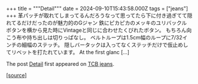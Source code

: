 +++
title = """Detail"""
date = 2024-09-10T15:43:58.000Z
tags = ["jeans"]
+++
革パッチが取れてしまってるんだろうなって思ってたら下に付き過ぎてて隠れてるだけだったのが魅力的のGジャン 鉄にピカピカのメッキのユリバックル ボタンを横から見た時にVintageと同じに合わせたくびれたボタン。 もちろん向こう布や持ち出しは切りっぱなし。 ベルトループは1.5cm幅のループに7/32インチの細幅のステッチ。 隠しバータックは入ってなくステッチだけで仮止めしてリベットを打たれています。 At the first glanc \[…\]

The post [Detail](http://tcbjeans.com/2024/09/11/49047) first appeared on [TCB jeans](http://tcbjeans.com).

[[source]](http://tcbjeans.com/2024/09/11/49047)
